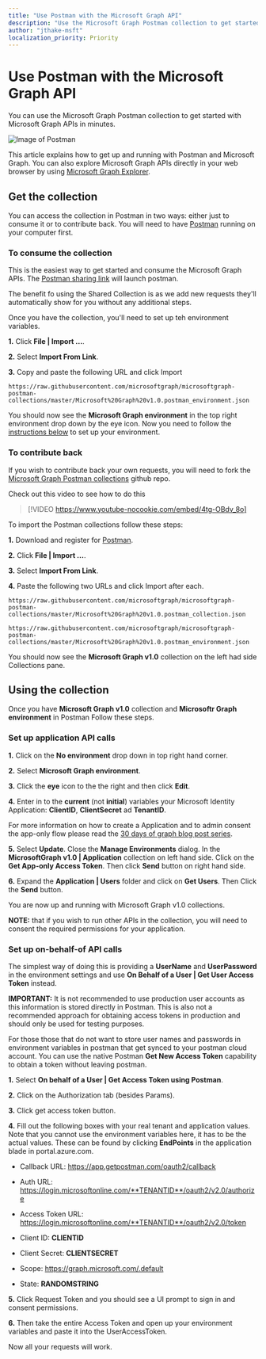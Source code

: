 ```yaml
---
title: "Use Postman with the Microsoft Graph API"
description: "Use the Microsoft Graph Postman collection to get started with Microsoft Graph APIs in minutes."
author: "jthake-msft"
localization_priority: Priority
---
```


# Use Postman with the Microsoft Graph API

You can use the Microsoft Graph Postman collection to get started with Microsoft Graph APIs in minutes.

![Image of Postman](https://github.com/microsoftgraph/microsoftgraph-postman-collections/blob/master/images/postman.png?raw=true)

This article explains how to get up and running with Postman and Microsoft Graph. You can also explore Microsoft Graph APIs directly in your web browser by using [Microsoft Graph Explorer](https://developer.microsoft.com/en-us/graph/graph-explorer).

## Get the collection
You can access the collection in Postman in two ways: either just to consume it or to contribute back. You will need to have [Postman](https://www.getpostman.com/) running on your computer first.

### To consume the collection
This is the easiest way to get started and consume the Microsoft Graph APIs. The [Postman sharing link](https://www.getpostman.com/collections/d89a737b5f0c0825898a) will launch postman.

The benefit fo using the Shared Collection is as we add new requests they'll automatically show for you without any additional steps.

Once you have the collection, you'll need to set up teh environment variables.

**1.** Click **File | Import ...**.

**2.** Select **Import From Link**.

**3.** Copy and paste the following URL and click Import

`https://raw.githubusercontent.com/microsoftgraph/microsoftgraph-postman-collections/master/Microsoft%20Graph%20v1.0.postman_environment.json`

You should now see the **Microsoft Graph environment** in the top right environment drop down by the eye icon. Now you need to follow the [instructions below](#using-the-collection) to set up your environment.

### To contribute back
If you wish to contribute back your own requests, you will need to fork the [Microsoft Graph Postman collections](https://github.com/microsoftgraph/microsoftgraph-postman-collections) github repo. 

Check out this video to see how to do this
> [!VIDEO https://www.youtube-nocookie.com/embed/4tg-OBdv_8o]

To import the Postman collections follow these steps:

**1.** Download and register for [Postman](https://www.getpostman.com/).

**2.** Click **File | Import ...**.

**3.** Select **Import From Link**.

**4.** Paste the following two URLs and click Import after each.

`https://raw.githubusercontent.com/microsoftgraph/microsoftgraph-postman-collections/master/Microsoft%20Graph%20v1.0.postman_collection.json`

`https://raw.githubusercontent.com/microsoftgraph/microsoftgraph-postman-collections/master/Microsoft%20Graph%20v1.0.postman_environment.json`

You should now see the **Microsoft Graph v1.0** collection on the left had side Collections pane.

## Using the collection
Once you have **Microsoft Graph v1.0** collection and **Microsoftr Graph environment** in Postman Follow these steps.

### Set up application API calls
**1.** Click on the **No environment** drop down in top right hand corner.

**2.** Select **Microsoft Graph environment**.

**3.** Click the **eye** icon to the the right and then click **Edit**.

**4.** Enter in to the **current** (not **initial**) variables your Microsoft Identity Application: **ClientID**, **ClientSecret** ad **TenantID**. 

For more information on how to create a Application and to admin consent the app-only flow please read the [30 days of graph blog post series](https://developer.microsoft.com/en-us/graph/blogs/30daysmsgraph-day-13-postman-to-make-microsoft-graph-calls/).

**5.** Select **Update**. Close the **Manage Environments** dialog. In the **MicrosoftGraph v1.0 | Application** collection on left hand side. Click on the **Get App-only Access Token**. Then click **Send** button on right hand side.

**6.** Expand the **Application | Users** folder and click on **Get Users**. Then Click the **Send** button.

You are now up and running with Microsoft Graph v1.0 collections.

**NOTE:** that if you wish to run other APIs in the collection, you will need to consent the required permissions for your application.

### Set up on-behalf-of API calls
The simplest way of doing this is providing a **UserName** and **UserPassword** in the environment settings and use **On Behalf of a User | Get User Access Token** instead. 

**IMPORTANT:** It is not recommended to use production user accounts as this information is stored directly in Postman. This is also not a recommended approach for obtaining access tokens in production and should only be used for testing purposes.

For those those that do not want to store user names and passwords in environment variables in postman that get synced to your postman cloud account. You can use the native Postman **Get New Access Token** capability to obtain a token without leaving postman.

**1.** Select **On behalf of a User | Get Access Token using Postman**.

**2.** Click on the Authorization tab (besides Params).

**3.** Click get access token button.

**4.** Fill out the following boxes with your real tenant and application values. Note that you cannot use the environment variables here, it has to be the actual values. These can be found by clicking **EndPoints** in the application blade in portal.azure.com.

- Callback URL: https://app.getpostman.com/oauth2/callback

- Auth URL: https://login.microsoftonline.com/**TENANTID**/oauth2/v2.0/authorize

- Access Token URL: https://login.microsoftonline.com/**TENANTID**/oauth2/v2.0/token

- Client ID: **CLIENTID**

- Client Secret: **CLIENTSECRET**

- Scope: https://graph.microsoft.com/.default

- State: **RANDOMSTRING**

 
**5.** Click Request Token and you should see a UI prompt to sign in and consent permissions.

**6.** Then take the entire Access Token and open up your environment variables and paste it into the UserAccessToken.

Now all your requests will work.
